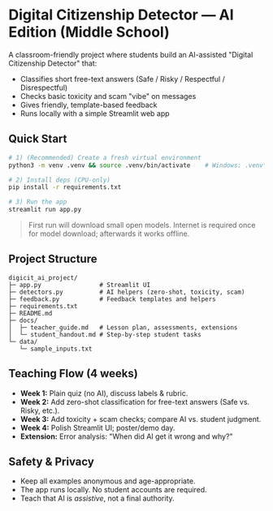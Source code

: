 
# Digital Citizenship Detector — AI Edition (Middle School)

A classroom-friendly project where students build an AI-assisted "Digital Citizenship Detector" that:
- Classifies short free-text answers (Safe / Risky / Respectful / Disrespectful)
- Checks basic toxicity and scam "vibe" on messages
- Gives friendly, template-based feedback
- Runs locally with a simple Streamlit web app

## Quick Start

```bash
# 1) (Recommended) Create a fresh virtual environment
python3 -m venv .venv && source .venv/bin/activate    # Windows: .venv\Scripts\activate

# 2) Install deps (CPU-only)
pip install -r requirements.txt

# 3) Run the app
streamlit run app.py
```

> First run will download small open models. Internet is required once for model download; afterwards it works offline.

## Project Structure

```
digicit_ai_project/
├─ app.py                # Streamlit UI
├─ detectors.py          # AI helpers (zero-shot, toxicity, scam)
├─ feedback.py           # Feedback templates and helpers
├─ requirements.txt
├─ README.md
├─ docs/
│  ├─ teacher_guide.md   # Lesson plan, assessments, extensions
│  └─ student_handout.md # Step-by-step student tasks
└─ data/
   └─ sample_inputs.txt
```

## Teaching Flow (4 weeks)

- **Week 1:** Plain quiz (no AI), discuss labels & rubric.
- **Week 2:** Add zero-shot classification for free-text answers (Safe vs. Risky, etc.).
- **Week 3:** Add toxicity + scam checks; compare AI vs. student judgment.
- **Week 4:** Polish Streamlit UI; poster/demo day.
- **Extension:** Error analysis: "When did AI get it wrong and why?"

## Safety & Privacy

- Keep all examples anonymous and age-appropriate.
- The app runs locally. No student accounts are required.
- Teach that AI is *assistive*, not a final authority.
